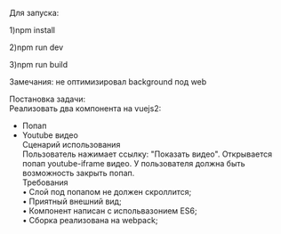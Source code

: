 Для запуска:

1)npm install

2)npm run dev

3)npm run build

Замечания: не оптимизировал background под web


Постановка задачи:  
Реализовать два компонента на vuejs2:
- Попап
- Youtube видео  
Сценарий использования  
Пользователь нажимает ссылку: "Показать видео". Открывается попап youtube-iframe видео. У пользователя должна быть возможность закрыть попап.  
Требования    
•        Слой под попапом не должен скроллится;  
•        Приятный внешний вид;  
•        Компонент написан с испольвазонием ES6;  
•        Сборка реализована на webpack;  
